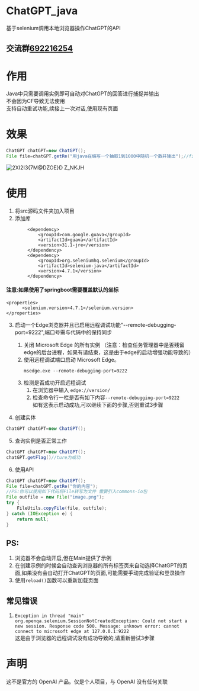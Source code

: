 # ChatGPT_java
基于selenium调用本地浏览器操作ChatGPT的API
## 交流群[692216254](https://jq.qq.com/?_wv=1027&k=ZOdZbW11)
# 作用
Java中只需要调用实例即可自动对ChatGPT的回答进行捕捉并输出  
不会因为CF导致无法使用  
支持自动重试功能,续接上一次对话,使用现有页面
# 效果
```Java
ChatGPT chatGPT=new ChatGPT();
File file=chatGPT.getRe("用java在编写一个抽取1到1000中随机一个数并输出");//file即为回答截图
```
![2XI2I3{7M@DZOE}D Z_NKJH](https://user-images.githubusercontent.com/42534870/208389990-d4e56228-c21a-475f-8496-d6ce20c74e1a.png)


# 使用
1. 将src源码文件夹加入项目  
2. 添加库
```Maven
        <dependency>
            <groupId>com.google.guava</groupId>
            <artifactId>guava</artifactId>
            <version>31.1-jre</version>
        </dependency>
        <dependency>
            <groupId>org.seleniumhq.selenium</groupId>
            <artifactId>selenium-java</artifactId>
            <version>4.7.1</version>
        </dependency>
```
#### 注意:如果使用了springboot需要覆盖默认的坐标
```Maven
<properties>
      <selenium.version>4.7.1</selenium.version>
</properties>
```
3. 启动一个Edge浏览器并且已启用远程调试功能"--remote-debugging-port=9222",端口号需与代码中的保持同步  
   1. 关闭 Microsoft Edge 的所有实例  （注意：检查任务管理器中是否残留edge的后台进程，如果有请结束，这是由于edge的启动增强功能导致的）  
   2. 使用远程调试端口启动 Microsoft Edge。  
         ```
        msedge.exe --remote-debugging-port=9222
        ```
   3. 检测是否成功开启远程调试
        1. 在浏览器中输入 ```edge://version/```
        2. 检查命令行一栏是否有如下内容```--remote-debugging-port=9222```  
           如有这表示启动成功,可以继续下面的步骤,否则重试3步骤
   
4. 创建实体 
```Java
ChatGPT chatGPT=new ChatGPT();
```
5. 查询实例是否正常工作
```Java
ChatGPT chatGPT=new ChatGPT();
chatGPT.getFlag()//ture为成功
```
6. 使用API
```Java
ChatGPT chatGPT=new ChatGPT();
File file=chatGPT.getRe("你的内容");
//PS:你可以使用如下代码将File转写为文件 需要引入commons-io包
File outfile = new File("image.png");
try {
    FileUtils.copyFile(file, outfile);
} catch (IOException e) {
    return null;
}
```
## PS:  
1. 浏览器不会自动开启,但在Main提供了示例  
2. 在创建示例的时候会自动查询浏览器的所有标签页来自动选择ChatGPT的页面,如果没有会自动打开ChatGPT的页面,可能需要手动完成验证和登录操作  
3. 使用``` reload() ```函数可以重新加载页面  
## 常见错误
1. ```Exception in thread "main" org.openqa.selenium.SessionNotCreatedException: Could not start a new session. Response code 500. Message: unknown error: cannot connect to microsoft edge at 127.0.0.1:9222```  
这是由于浏览器的远程调试没有成功导致的,请重新尝试3步骤
# 声明  
这不是官方的 OpenAI 产品。仅是个人项目，与 OpenAI 没有任何关联
